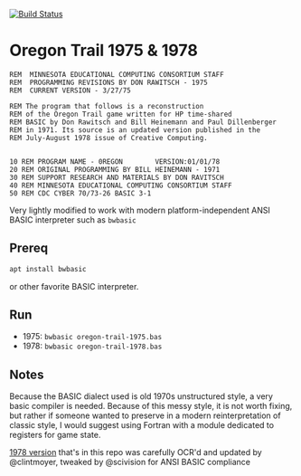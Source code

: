 [![Build Status](https://travis-ci.com/fortran-gaming/oregon-trail-1975.svg?branch=master)](https://travis-ci.com/fortran-gaming/oregon-trail-1975)

# Oregon Trail 1975 & 1978


```basic
REM  MINNESOTA EDUCATIONAL COMPUTING CONSORTIUM STAFF
REM  PROGRAMMING REVISIONS BY DON RAWITSCH - 1975
REM  CURRENT VERSION - 3/27/75
```

```basic
REM The program that follows is a reconstruction
REM of the Oregon Trail game written for HP time-shared
REM BASIC by Don Rawitsch and Bill Heinemann and Paul Dillenberger
REM in 1971. Its source is an updated version published in the
REM July-August 1978 issue of Creative Computing.


10 REM PROGRAM NAME - 0REGON        VERSION:01/01/78
20 REM ORIGINAL PROGRAMMING BY BILL HEINEMANN - 1971
30 REM SUPPORT RESEARCH AND MATERIALS BY DON RAVITSCH
40 REM MINNESOTA EDUCATIONAL COMPUTING CONSORTIUM STAFF
50 REM CDC CYBER 70/73-26 BASIC 3-1
```

Very lightly modified to work with modern platform-independent ANSI BASIC interpreter such as `bwbasic`



## Prereq
```sh
apt install bwbasic
```

or other favorite BASIC interpreter.

## Run

* 1975: `bwbasic oregon-trail-1975.bas`
* 1978: `bwbasic oregon-trail-1978.bas`


## Notes
Because the BASIC dialect used is old 1970s unstructured style, a very basic compiler is needed.
Because of this messy style, it is not worth fixing, but rather if someone wanted to preserve in a modern reinterpretation of classic style, I would suggest using Fortran with a module dedicated to registers for game state.

[1978 version](https://github.com/clintmoyer/oregon-trail) that's in this repo was carefully OCR'd and updated by @clintmoyer, tweaked by @scivision for ANSI BASIC compliance

